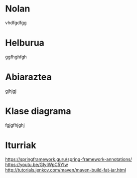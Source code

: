 # Nolan
vhdfgdfgg
# Helburua
ggfhghfgh
# Abiaraztea
gjhjgj
# Klase diagrama
fgjgfhjghj
# Iturriak
https://springframework.guru/spring-framework-annotations/ <br>
https://youtu.be/GIyIWpC5YIw <br>
http://tutorials.jenkov.com/maven/maven-build-fat-jar.html <br>

